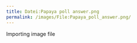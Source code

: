 ```yaml
---
title: Datei:Papaya poll answer.png
permalink: /images/File:Papaya_poll_answer.png/
---
```


Importing image file